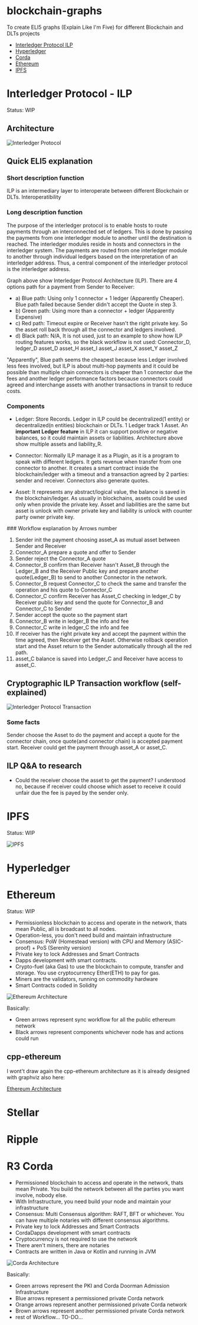 # blockchain-graphs
To create ELI5 graphs (Explain Like I'm Five) for different Blockchain and DLTs projects

* [Interledger Protocol ILP](#interledger-protocol---ilp)
* [Hyperledger](#hyperledger)
* [Corda](#r3-corda)
* [Ethereum](#ethereum)
* [IPFS](#ipfs)

# Interledger Protocol - ILP

Status: WIP

## Architecture

![Interledger Protocol](interledger-protocol.png?raw=true "Interledger Protocol")

## Quick ELI5 explanation

### Short description function
ILP is an intermediary layer to interoperate between different Blockchain or DLTs. Interoperatibility

### Long description function
The purpose of the interledger protocol is to enable hosts to route payments through an interconnected set of ledgers. This is done by passing the payments from one interledger module to another until the destination is reached. The interledger modules reside in hosts and connectors in the interledger system. The payments are routed from one interledger module to another through individual ledgers based on the interpretation of an interledger address. Thus, a central component of the interledger protocol is the interledger address.

Graph above show Interledger Protocol Architecture (ILP). There are 4 options path for a payment from Sender to Receiver:

* a) Blue path: Using only 1 connector + 1 ledger (Apparently Cheaper). Blue path failed because Sender didn't accept the Quote in step 3.
* b) Green path: Using more than a connector + ledger (Apparently Expensive)
* c) Red path: Timeout expire or Receiver hasn't the right private key. So the asset roll back through all the connector and ledgers involved.
* d) Black path: N/A, It is not used, just to an example to show how ILP routing features works, so the black workflow is not used: Connector_D, ledger_D asset_D asset_H asset_I asset_J asset_X asset_Y asset_Z

"Apparently", Blue path seems the cheapest because less Ledger involved less fees involved, but ILP is about multi-hop payments and it could be possible than multiple chain connectors is cheaper than 1 connector due the fees and another ledger performance factors because connectors could agreed and interchange assets with another transactions in transit to reduce costs.

### Components

* Ledger: Store Records. Ledger in ILP could be decentralized(1 entity) or decentralized(n entities) blockchain or DLTs. 1 Ledger track 1 Asset. An **important Ledger feature** in ILP it can support positive or negative balances, so it could maintain assets or liabilities. Architecture above show multiple assets and liability_R.

* Connector: Normally ILP manage it as a Plugin, as it is a program to speak with different ledgers. It gets revenue when transfer from one connector to another. It creates a smart contract inside the blockchain/ledger with a timeout and a transaction agreed by 2 parties: sender and receiver. Connectors also generate quotes.

* Asset: It represents any abstract/logical value, the balance is saved in the blockchain/ledger. As usually in blockchains, assets could be used only when provide the private key. Asset and liabilities are the same but asset is unlock with owner private key and liability is unlock with counter party owner private key.

### Workflow explanation by Arrows number

1. Sender init the payment choosing asset_A as mutual asset between Sender and Receiver
2. Connector_A prepare a quote and offer to Sender
3. Sender reject the Connector_A quote
4. Connector_B confirm than Receiver hasn't Asset_B through the Ledger_B and the Receiver Public key and prepare another quote(Ledger_B) to send to another Connector in the network.
5. Connector_B request Connector_C to check the same and transfer the operation and his quote to Connector_C
6. Connector_C confirm Receiver has Asset_C checking in ledger_C by Receiver public key and send the quote for Connector_B and Connector_C to Sender
7. Sender accept the quote so the payment start
8. Connector_B write in ledger_B the info and fee
9. Connector_C write in ledger_C the info and fee
10. If receiver has the right private key and accept the payment within the time agreed, then Receiver get the Asset. Otherwise rollback operation start and the Asset return to the Sender automatically through all the red path.
11. asset_C balance is saved into Ledger_C and Receiver have access to asset_C.

## Cryptographic ILP Transaction workflow (self-explained)

![Interledger Protocol Transaction](interledger-protocol-transaction.png?raw=true "Interledger Protocol Transaction")

### Some facts
Sender choose the Asset to do the payment and accept a quote for the connector chain, once quote(and connector chain) is accepted payment start. Receiver could get the payment through asset_A or asset_C.

## ILP Q&A to research

* Could the receiver choose the asset to get the payment? I understood no, because if receiver could choose which asset to receive it could unfair due the fee is payed by the sender only.

# IPFS

Status: WIP

![IPFS](ipfs.png?raw=true "IPFS")

# Hyperledger

# Ethereum

Status: WIP

* Permissionless blockchain to access and operate in the network, thats mean Public, all is broadcast to all nodes.
* Operation-less, you don't need build and maintain infrastructure
* Consensus: PoW (Homestead version) with CPU and Memory (ASIC-proof) + PoS (Serenity version)
* Private key to lock Addresses and Smart Contracts
* Dapps development with smart contracts.
* Crypto-fuel (aka Gas) to use the blockchain to compute, transfer and storage. You use cryptocurrency Ether(ETH) to pay for gas.
* Miners are the validators, running on commodity hardware
* Smart Contracts coded in Solidity

![Ethereum Architecture](ethereum-architecture.png?raw=true "Ethereum")

Basically:

* Green arrows represent sync workflow for all the public ethereum network
* Black arrows represent components whichever node has and actions could run

## cpp-ethereum

I wont't draw again the cpp-ethereum architecture as it is already designed with graphviz also here:

[Ethereum Architecture](http://ethdocs.org/en/latest/ethereum-clients/cpp-ethereum/architecture.html)

# Stellar

# Ripple

# R3 Corda

* Permissioned blockchain to access and operate in the network, thats mean Private. You build the network between all the parties you want involve, nobody else.
* With Infrastructure, you need build your node and maintain your infrastructure
* Consensus: Multi Consensus algorithm: RAFT, BFT or whichever. You can have multiple notaries with different consensus algorithms.
* Private key to lock Addresses and Smart Contracts
* CordaDapps development with smart contracts
* Cryptocurrency is not required to use the network
* There aren't miners, there are notaries
* Contracts are written in Java or Kotlin and running in JVM

![Corda Architecture](corda-architecture.png?raw=true "R3 Corda")

Basically:

* Green arrows represent the PKI and Corda Doorman Admission Infrastructure
* Blue arrows represent a permissioned private Corda network
* Orange arrows represent another permissioned private Corda network
* Brown arrows represent another permissioned private Corda network
* rest of Workflow... TO-DO...
